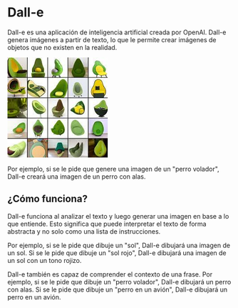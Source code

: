 # Dall-e

Dall-e es una aplicación de inteligencia artificial creada por OpenAI. Dall-e genera imágenes a partir de texto, lo que le permite crear imágenes de objetos que no existen en la realidad.

![](img/2022-12-23-13-30-50.png)

Por ejemplo, si se le pide que genere una imagen de un "perro volador", Dall-e creará una imagen de un perro con alas.

## ¿Cómo funciona?

Dall-e funciona al analizar el texto y luego generar una imagen en base a lo que entiende. Esto significa que puede interpretar el texto de forma abstracta y no solo como una lista de instrucciones.

Por ejemplo, si se le pide que dibuje un "sol", Dall-e dibujará una imagen de un sol. Si se le pide que dibuje un "sol rojo", Dall-e dibujará una imagen de un sol con un tono rojizo.

Dall-e también es capaz de comprender el contexto de una frase. Por ejemplo, si se le pide que dibuje un "perro volador", Dall-e dibujará un perro con alas. Si se le pide que dibuje un "perro en un avión", Dall-e dibujará un perro en un avión.